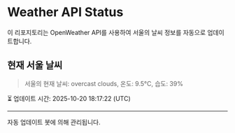 
# Weather API Status

이 리포지토리는 OpenWeather API를 사용하여 서울의 날씨 정보를 자동으로 업데이트합니다.

## 현재 서울 날씨
> 서울의 현재 날씨: overcast clouds, 온도: 9.5°C, 습도: 39%

⏳ 업데이트 시간: 2025-10-20 18:17:22 (UTC)

---
자동 업데이트 봇에 의해 관리됩니다.
